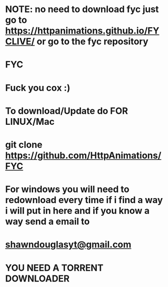 # NOTE: no need to download fyc just go to https://httpanimations.github.io/FYCLIVE/ or go to the fyc repository
# FYC
# Fuck you cox :) 
# To download/Update do FOR LINUX/Mac
# git clone https://github.com/HttpAnimations/FYC
# For windows you will need to redownload every time if i find a way i will put in here and if you know a way send a email to
# shawndouglasyt@gmail.com
# YOU NEED A TORRENT DOWNLOADER
